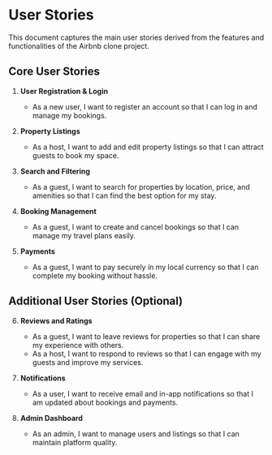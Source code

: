 # User Stories

This document captures the main user stories derived from the features and functionalities of the Airbnb clone project.

## Core User Stories

1. **User Registration & Login**
   - As a new user, I want to register an account so that I can log in and manage my bookings.

2. **Property Listings**
   - As a host, I want to add and edit property listings so that I can attract guests to book my space.

3. **Search and Filtering**
   - As a guest, I want to search for properties by location, price, and amenities so that I can find the best option for my stay.

4. **Booking Management**
   - As a guest, I want to create and cancel bookings so that I can manage my travel plans easily.

5. **Payments**
   - As a guest, I want to pay securely in my local currency so that I can complete my booking without hassle.

## Additional User Stories (Optional)

6. **Reviews and Ratings**
   - As a guest, I want to leave reviews for properties so that I can share my experience with others.
   - As a host, I want to respond to reviews so that I can engage with my guests and improve my services.

7. **Notifications**
   - As a user, I want to receive email and in-app notifications so that I am updated about bookings and payments.

8. **Admin Dashboard**
   - As an admin, I want to manage users and listings so that I can maintain platform quality.


